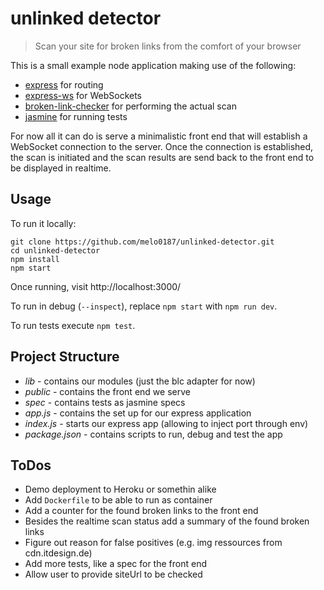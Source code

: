 # unlinked detector
> Scan your site for broken links from the comfort of your browser

This is a small example node application making use of the following:
- [express](https://www.npmjs.com/package/express) for routing
- [express-ws](https://www.npmjs.com/package/express-ws) for WebSockets
- [broken-link-checker](https://www.npmjs.com/package/broken-link-checker) for performing the actual scan
- [jasmine](https://www.npmjs.com/package/jasmine) for running tests

For now all it can do is serve a minimalistic front end that will establish a
WebSocket connection to the server. Once the connection is established, the scan
is initiated and the scan results are send back to the front end to be displayed
in realtime.

## Usage
To run it locally:
```
git clone https://github.com/melo0187/unlinked-detector.git
cd unlinked-detector
npm install
npm start
```
Once running, visit http://localhost:3000/

To run in debug (`--inspect`), replace `npm start` with `npm run dev`.

To run tests execute `npm test`.

## Project Structure
- *lib* - contains our modules (just the blc adapter for now)
- *public* - contains the front end we serve
- *spec* - contains tests as jasmine specs
- *app.js* - contains the set up for our express application
- *index.js* - starts our express app (allowing to inject port through env)
- *package.json* - contains scripts to run, debug and test the app

## ToDos
- Demo deployment to Heroku or somethin alike
- Add `Dockerfile` to be able to run as container
- Add a counter for the found broken links to the front end
- Besides the realtime scan status add a summary of the found broken links
- Figure out reason for false positives (e.g. img ressources from cdn.itdesign.de)
- Add more tests, like a spec for the front end
- Allow user to provide siteUrl to be checked